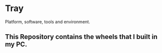 # Tray
Platform, software, tools and environment.

## This Repository contains the wheels that I built in my PC.
